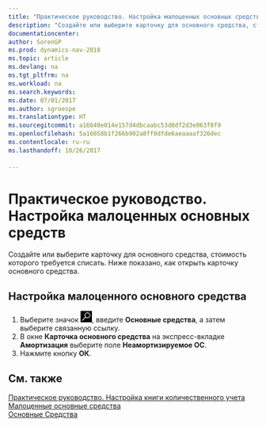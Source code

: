 ```yaml
---
title: "Практическое руководство. Настройка малоценных основных средств"
description: "Создайте или выберите карточку для основного средства, стоимость которого требуется списать. Ниже показано, как открыть карточку основного средства."
documentationcenter: 
author: SorenGP
ms.prod: dynamics-nav-2018
ms.topic: article
ms.devlang: na
ms.tgt_pltfrm: na
ms.workload: na
ms.search.keywords: 
ms.date: 07/01/2017
ms.author: sgroespe
ms.translationtype: HT
ms.sourcegitcommit: a16640e014e157d4dbcaabc53d0df2d3e063f8f9
ms.openlocfilehash: 5a16058b1f266b902a8ff0dfde6aeaaaaf326dec
ms.contentlocale: ru-ru
ms.lasthandoff: 10/26/2017

---
```

# <a name="how-to-set-up-undepreciable-fixed-assets"></a>Практическое руководство. Настройка малоценных основных средств
Создайте или выберите карточку для основного средства, стоимость которого требуется списать. Ниже показано, как открыть карточку основного средства.  

## <a name="to-set-up-an-undepreciable-fixed-asset"></a>Настройка малоценного основного средства  

1.  Выберите значок ![Поиск страницы или отчета](../../media/ui-search/search_small.png "Значок поиска страницы или отчета"), введите **Основные средства**, а затем выберите связанную ссылку.  
2.  В окне **Карточка основного средства** на экспресс-вкладке **Амортизация** выберите поле **Неамортизируемое ОС**.  
3.  Нажмите кнопку **ОК**.  

## <a name="see-also"></a>См. также  
 [Практическое руководство. Настройка книги количественного учета](how-to-set-up-a-quantity-book.md)   
 [Малоценные основные средства](undepreciable-fixed-assets.md)   
 [Основные Средства](../../fa-manage.md)

